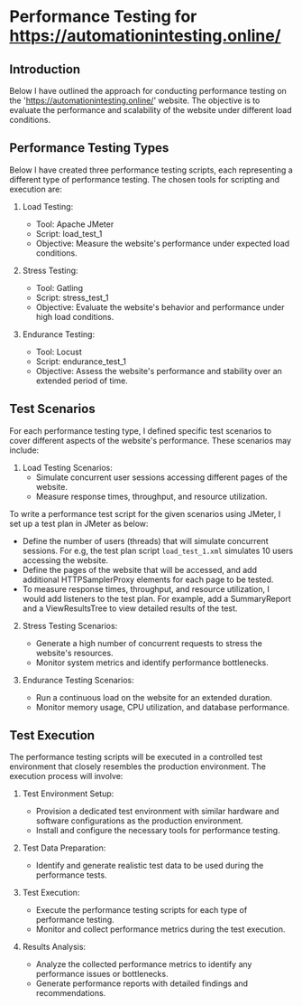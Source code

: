 # Performance Testing for https://automationintesting.online/

## Introduction
Below I have outlined the approach for conducting performance testing on the 'https://automationintesting.online/' website. The objective is to evaluate the performance and scalability of the website under different load conditions.

## Performance Testing Types
Below I have created three performance testing scripts, each representing a different type of performance testing. The chosen tools for scripting and execution are:

1. Load Testing:
   - Tool: Apache JMeter
   - Script: load_test_1
   - Objective: Measure the website's performance under expected load conditions.

2. Stress Testing:
   - Tool: Gatling
   - Script: stress_test_1
   - Objective: Evaluate the website's behavior and performance under high load conditions.

3. Endurance Testing:
   - Tool: Locust
   - Script: endurance_test_1
   - Objective: Assess the website's performance and stability over an extended period of time.

## Test Scenarios
For each performance testing type, I defined specific test scenarios to cover different aspects of the website's performance. These scenarios may include:

1. Load Testing Scenarios:
   - Simulate concurrent user sessions accessing different pages of the website.
   - Measure response times, throughput, and resource utilization.

To write a performance test script for the given scenarios using JMeter, I set up a test plan in JMeter as below:

- Define the number of users (threads) that will simulate concurrent sessions. For e.g, the test plan script `load_test_1.xml` simulates 10 users accessing the website.
- Define the pages of the website that will be accessed, and add additional HTTPSamplerProxy elements for each page to be tested.
- To measure response times, throughput, and resource utilization, I would add listeners to the test plan. For example, add a SummaryReport and a ViewResultsTree to view detailed results of the test.

2. Stress Testing Scenarios:
   - Generate a high number of concurrent requests to stress the website's resources.
   - Monitor system metrics and identify performance bottlenecks.

3. Endurance Testing Scenarios:
   - Run a continuous load on the website for an extended duration.
   - Monitor memory usage, CPU utilization, and database performance.

## Test Execution
The performance testing scripts will be executed in a controlled test environment that closely resembles the production environment. The execution process will involve:

1. Test Environment Setup:
   - Provision a dedicated test environment with similar hardware and software configurations as the production environment.
   - Install and configure the necessary tools for performance testing.

2. Test Data Preparation:
   - Identify and generate realistic test data to be used during the performance tests.

3. Test Execution:
   - Execute the performance testing scripts for each type of performance testing.
   - Monitor and collect performance metrics during the test execution.

4. Results Analysis:
   - Analyze the collected performance metrics to identify any performance issues or bottlenecks.
   - Generate performance reports with detailed findings and recommendations.


